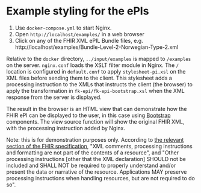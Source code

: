 # Example styling for the ePIs

1. Use `docker-compose.yml` to start Nginx.
1. Open `http://localhost/examples/` in a web browser
1. Click on any of the FHIR XML ePIL Bundle files, e.g. http://localhost/examples/Bundle-Level-2-Norwegian-Type-2.xml

Relative to the `docker` directory, `../input/examples` is mapped to `/examples` on the server.
`nginx.conf` loads the XSLT filter module in Nginx.
The `/` location is configured in `default.conf` to apply `stylesheet-pi.xsl` on the XML files before sending them to the client.
This stylesheet adds a processing instruction to the XMLs that instructs the client (the browser) to apply the transformation in `fk-epi/fk-epi-bootstrap.xsl` when the XML response from the server is displayed.

The result in the browser is an HTML view that can demonstrate how the FHIR ePI can be displayed to the user, in this case using [Bootstrap](https://getbootstrap.com/docs/5.3/getting-started/introduction/) components. The view source function will show the original FHIR XML, with the processing instruction added by Nginx.

Note: this is for demonstration purposes only. According to [the relevant section of the FHIR specification](https://hl7.org/fhir/R5/xml.html), "XML comments, processing instructions and formatting are not part of the contents of a resource", and "Other processing instructions [other that the XML declaration] SHOULD not be included and SHALL NOT be required to properly understand and/or present the data or narrative of the resource. Applications MAY preserve processing instructions when handling resources, but are not required to do so".
